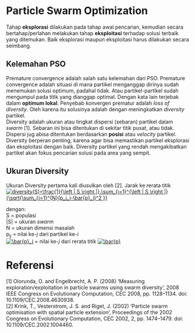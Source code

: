 # Particle Swarm Optimization

Tahap **eksplorasi** dilakukan pada tahap awal pencarian, kemudian secara bertahap/perlahan melakukan tahap **eksploitasi** terhadap solusi terbaik yang ditemukan. Baik eksplorasi maupun eksploitasi harus dilakukan secara seimbang.

## Kelemahan PSO
Premature convergence adalah salah satu kelemahan dari PSO. Premature convergence adalah situasi di mana partikel menganggap dirinya sudah menemukan solusi optimum, padahal tidak. Atau partikel-partikel sudah mengumpul pada titik yang dianggap optimal. Dengan kata lain terjebak dalam **optimum lokal**. Penyebab konvergen prematur adalah _loss of diversity_. Oleh karena itu solusinya adalah dengan meningkatkan _diversity_ partikel.<br>
Diversity adalah ukuran atau tingkat dispersi (sebaran) partikel dalam _swarm_ [1]. Sebaran ini bisa ditentukan di sekitar titik pusat, atau tidak. Dispersi jug abisa ditentukan berdasarkan **posisi** atau _velocity_ partikel. Diversity berperan penting, karena agar bisa memastikan partikel eksplorasi dan eksploitasi dengan baik. Diversity partikel yang rendah mengakibatkan partikel akan fokus pencarian solusi pada area yang sempit. 

## Ukuran Diversity
Ukuran Diversity pertama kali diusulkan oleh [2]. Jarak ke rerata titik <br>
<a href="https://www.codecogs.com/eqnedit.php?latex=diversity(S)=\frac{1}{\left&space;|&space;S&space;\right&space;|}.\sum_{i=1}^{\left&space;|&space;S&space;\right&space;|}{\sqrt{\sum_{j=1}^{N}(p_i_j-\bar{p}_j)^2&space;}}" target="_blank"><img src="https://latex.codecogs.com/svg.latex?diversity(S)=\frac{1}{\left&space;|&space;S&space;\right&space;|}.\sum_{i=1}^{\left&space;|&space;S&space;\right&space;|}{\sqrt{\sum_{j=1}^{N}(p_i_j-\bar{p}_j)^2&space;}}" title="diversity(S)=\frac{1}{\left | S \right |}.\sum_{i=1}^{\left | S \right |}{\sqrt{\sum_{j=1}^{N}(p_i_j-\bar{p}_j)^2 }}" /></a>

dengan:<br>
S = populasi <br>
|S| = ukuran _swarm_ <br>
N = ukuran dimensi masalah <br>
p<sub>ij</sub> = nilai ke-_j_ dari partikel ke-_i_ <br>
<a href="https://www.codecogs.com/eqnedit.php?latex=\bar{p}_j" target="_blank"><img src="https://latex.codecogs.com/svg.latex?\bar{p}_j" title="\bar{p}_j" /></a> = nilai ke-_j_ dari rerata titik <a href="https://www.codecogs.com/eqnedit.php?latex=\bar{p}" target="_blank"><img src="https://latex.codecogs.com/svg.latex?\bar{p}" title="\bar{p}" /></a>

# Referensi
[1] Olorunda, O. and Engelbrecht, A. P. (2008) ‘Measuring exploration/exploitation in particle swarms using swarm diversity’, 2008 IEEE Congress on Evolutionary Computation, CEC 2008, pp. 1128–1134. doi: 10.1109/CEC.2008.4630938. <br>
[2] Krink, T., Vesterstrom, J. S. and Riget, J. (2002) ‘Particle swarm optimisation with spatial particle extension’, Proceedings of the 2002 Congress on Evolutionary Computation, CEC 2002, 2, pp. 1474–1479. doi: 10.1109/CEC.2002.1004460.
